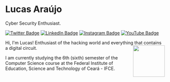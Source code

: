 # Lucas Araújo

Cyber Security Enthusiast.

[![Twitter Badge](https://img.shields.io/badge/-@luscafter-6495ED?style=flat-square&labelColor=6495ED&logo=twitter&logoColor=white&link=https://twitter.com/luscafter)](https://twitter.com/luscafter)
[![LinkedIn Badge](https://img.shields.io/badge/-Lucas%20Araújo-6495ED?style=flat-square&labelColor=6495ED&logo=linkedin&logoColor=white&link=https://www.linkedin.com/in/luscafter)](https://www.linkedin.com/in/luscafter)
[![Instagram Badge](https://img.shields.io/badge/-@luscafter-6495ED?style=flat-square&labelColor=6495ED&logo=instagram&logoColor=white&link=https://www.instagram.com/luscafter)](https://www.instagram.com/luscafter)
[![YouTube Badge](https://img.shields.io/badge/-Spartan%20Code-6495ED?style=flat-square&labelColor=6495ED&logo=youtube&logoColor=white&link=https://www.youtube.com/spartancode)](https://www.youtube.com/spartancode)

Hi, I'm Lucas! Enthusiast of the hacking world and everything that contains a digital circuit.
<img src="https://static.wikia.nocookie.net/reddeadredemption/images/8/82/Epic-fail-guy-dance.gif" align="right" height="100" width="100">

I am currently studying the 6th (sixth) semester of the Computer Science course at the Federal Institute of Education, Science and Technology of Ceará - IFCE.
